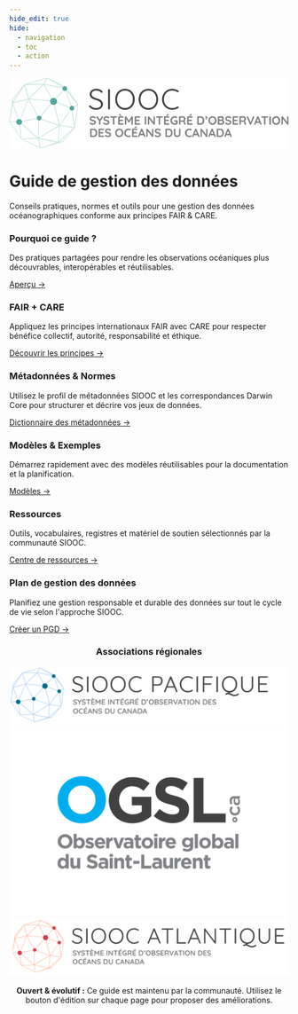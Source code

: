 ```yaml
---
hide_edit: true
hide:
  - navigation
  - toc
  - action
---
```


<!-- Section Héro -->
<div class="top-logo">
  <a href="/" aria-label="Accueil SIOOC"><img class="hero__logo" src="./assets/logos/cioos-national-color_fr.svg" alt="SIOOC" /></a>
</div>
<div class="hero" role="banner">
  <div class="hero__content">
    <h1>Guide de gestion des données</h1>
    <p class="hero__tagline">Conseils pratiques, normes et outils pour une gestion des données océanographiques conforme aux principes FAIR & CARE.</p>
  </div>
</div>

<!-- Atouts / Liens rapides -->
<div class="feature-grid">
  <div class="feature-card">
    <h3>Pourquoi ce guide ?</h3>
    <p>Des pratiques partagées pour rendre les observations océaniques plus découvrables, interopérables et réutilisables.</p>
    <a class="feature-link" href="guide/accueil/">Aperçu →</a>
  </div>
  <div class="feature-card">
    <h3>FAIR + CARE</h3>
    <p>Appliquez les principes internationaux FAIR avec CARE pour respecter bénéfice collectif, autorité, responsabilité et éthique.</p>
    <a class="feature-link" href="guide/faircare/">Découvrir les principes →</a>
  </div>
  <div class="feature-card">
    <h3>Métadonnées & Normes</h3>
    <p>Utilisez le profil de métadonnées SIOOC et les correspondances Darwin Core pour structurer et décrire vos jeux de données.</p>
    <a class="feature-link" href="guide/dictionnaire/">Dictionnaire des métadonnées →</a>
  </div>
  <div class="feature-card">
    <h3>Modèles & Exemples</h3>
    <p>Démarrez rapidement avec des modèles réutilisables pour la documentation et la planification.</p>
    <a class="feature-link" href="guide/template/">Modèles →</a>
  </div>
  <div class="feature-card">
    <h3>Ressources</h3>
    <p>Outils, vocabulaires, registres et matériel de soutien sélectionnés par la communauté SIOOC.</p>
    <a class="feature-link" href="guide/ressources/">Centre de ressources →</a>
  </div>
  <div class="feature-card">
    <h3>Plan de gestion des données</h3>
    <p>Planifiez une gestion responsable et durable des données sur tout le cycle de vie selon l'approche SIOOC.</p>
    <a class="feature-link" href="pgd/pgdcioos/">Créer un PGD →</a>
  </div>
</div>
<h3 style="text-align: center;">Associations régionales</h3>
<div class="regions-logos" aria-label="Associations régionales du SIOOC">
  <a href="https://cioospacific.ca/fr/accueil/" aria-label="CIOOS Pacifique">
    <img src="./assets/logos/CioosPac_FR.PNG" alt="CIOOS Pacifique" />
  </a>
  <a href="https://ogsl.ca/fr/accueil/" aria-label="OGSL">
    <img src="./assets/logos/OGSL_Logo.png" alt="OGSL" />
  </a>
  <a href="https://cioosatlantic.ca/fr/" aria-label="CIOOS Atlantique">
    <img src="./assets/logos/CioosAtl_FR.PNG" alt="CIOOS Atlantique" />
  </a>
</div>

<div class="intro-note" style="text-align: center;">
<p><strong>Ouvert & évolutif :</strong> Ce guide est maintenu par la communauté. Utilisez le bouton d'édition sur chaque page pour proposer des améliorations.</p>
</div>

